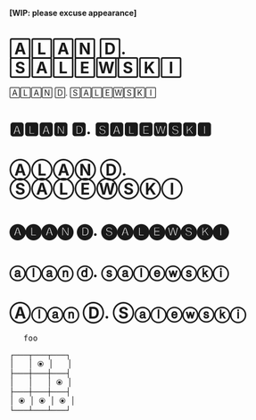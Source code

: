 **[WIP: please excuse appearance]**

# 🄰🄻🄰🄽 🄳. 🅂🄰🄻🄴🅆🅂🄺🄸

<img align="right">🄰🄻🄰🄽 🄳. 🅂🄰🄻🄴🅆🅂🄺🄸</img>

# 🅰🅻🅰🅽 🅳. 🆂🅰🅻🅴🆆🆂🅺🅸

# ⒶⓁⒶⓃ Ⓓ. ⓈⒶⓁⒺⓌⓈⓀⒾ

# 🅐🅛🅐🅝 🅓. 🅢🅐🅛🅔🅦🅢🅚🅘

# ⓐⓛⓐⓝ ⓓ. ⓢⓐⓛⓔⓦⓢⓚⓘ

# Ⓐⓛⓐⓝ Ⓓ. Ⓢⓐⓛⓔⓦⓢⓚⓘ

<pre>
   foo
</pre>

<pre>
┌───┬───┬───┐
│   │ ⦿ │   │
├───┼───┼───┤
│   │   │ ⦿ │
├───┼───┼───┤
│ ⦿ │ ⦿ │ ⦿ │
└───┴───┴───┘
</pre>

